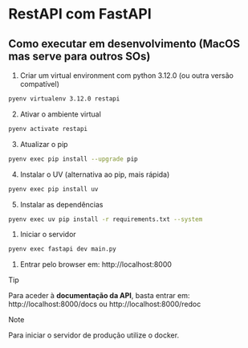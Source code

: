 # RestAPI com FastAPI

## Como executar em desenvolvimento (MacOS mas serve para outros SOs)
1. Criar um virtual environment com python 3.12.0 (ou outra versão compatível)
```bash
pyenv virtualenv 3.12.0 restapi
```
2. Ativar o ambiente virtual
```bash
pyenv activate restapi
```
3. Atualizar o pip
```bash
pyenv exec pip install --upgrade pip
```
4. Instalar o UV (alternativa ao pip, mais rápida)
```bash
pyenv exec pip install uv
```
5. Instalar as dependências
```bash
pyenv exec uv pip install -r requirements.txt --system
```
1. Iniciar o servidor
```bash
pyenv exec fastapi dev main.py
```
1. Entrar pelo browser em: http://localhost:8000

> [!TIP]
Para aceder à **documentação da API**, basta entrar em: http://localhost:8000/docs ou http://localhost:8000/redoc

> [!NOTE]
> Para iniciar o servidor de produção utilize o docker.